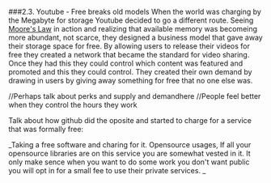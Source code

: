 ###2.3. Youtube - Free breaks old models
When the world was charging by the Megabyte for storage Youtube decided to go a different route. Seeing [Moore's Law](http://en.wikipedia.org/wiki/Moore's_law) in action and realizing that available memory was becomeing more abundant, not scarce, they designed a business model that gave away their storage space for free. By allowing users to release their videos for free they created a network that became the standard for video sharing. Once they had this they could control which content was featured and promoted and this they could control. They created their own demand by drawing in users by giving away something for free that no one else was.


//Perhaps talk about perks and supply and demandhere
//People feel better when they control the hours they work


Talk about how github did the oposite and started to charge for a service that was formally free:

_Taking a free software and charing for it.
Opensource usages,
If all your opensource libraries are on this service you are somewhat vested in it.
It only make sence when you want to do some work you don't want public you will opt in for a small fee to use their private services.
_
